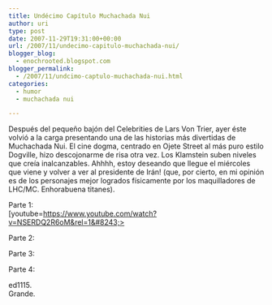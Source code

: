 ```yaml
---
title: Undécimo Capítulo Muchachada Nui
author: uri
type: post
date: 2007-11-29T19:31:00+00:00
url: /2007/11/undecimo-capitulo-muchachada-nui/
blogger_blog:
  - enochrooted.blogspot.com
blogger_permalink:
  - /2007/11/undcimo-captulo-muchachada-nui.html
categories:
  - humor
  - muchachada nui

---
```

Después del pequeño bajón del Celebrities de Lars Von Trier, ayer éste volvió a la carga presentando una de las historias más divertidas de Muchachada Nui. El cine dogma, centrado en Ojete Street al más puro estilo Dogville, hizo descojonarme de risa otra vez. Los Klamstein suben niveles que creía inalcanzables. Ahhhh, estoy deseando que llegue el miércoles que viene y volver a ver al presidente de Irán! (que, por cierto, en mi opinión es de los personajes mejor logrados físicamente por los maquilladores de LHC/MC. Enhorabuena titanes).

Parte 1:  
[youtube=https://www.youtube.com/watch?v=NSERDQ2R6oM&rel=1&#8243;>

Parte 2:

Parte 3:

Parte 4:

ed1115.  
Grande.